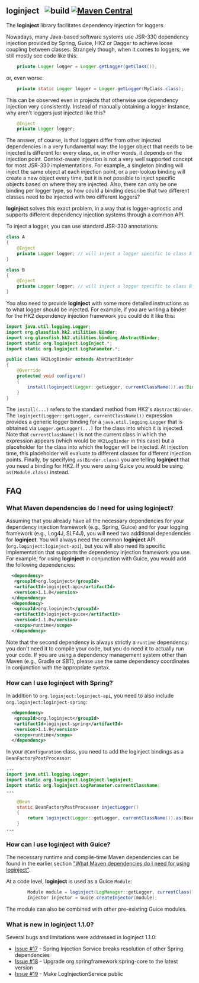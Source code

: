 ## loginject &nbsp; ![build](https://github.com/raner/loginject/workflows/build/badge.svg) [![Maven Central](https://img.shields.io/maven-central/v/org.loginject/loginject.svg)](https://oss.sonatype.org/content/repositories/releases/org/loginject/)
The **loginject** library facilitates dependency injection for loggers.

Nowadays, many Java-based software systems use JSR-330 dependency injection provided by Spring, Guice, HK2 or Dagger to achieve loose coupling between classes.
Strangely though, when it comes to loggers, we still mostly see code like this:
```java
    private Logger logger = Logger.getLogger(getClass());
```
or, even worse:
```java
    private static Logger logger = Logger.getLogger(MyClass.class);
```
This can be observed even in projects that otherwise use dependency injection very consistently.
Instead of manually obtaining a logger instance, why aren't loggers just injected like this?
```java
    @Inject
    private Logger logger;
```
The answer, of course, is that loggers differ from other injected dependencies in a very fundamental way: the logger object that needs to be injected is different for every class, or, in other words, it depends on the injection point. Context-aware injection is not a very well supported concept for most JSR-330 implementations. For example, a singleton binding will inject the same object at each injection point, or a per-lookup binding will create a new object every time, but it is not possible to inject specific objects based on where they are injected. Also, there can only be one binding per logger type, so how could a binding describe that two different classes need to be injected with two different loggers?

**loginject** solves this exact problem, in a way that is logger-agnostic and supports different dependency injection systems through a common API.

To inject a logger, you can use standard JSR-330 annotations:
```java
class A
{
    @Inject
    private Logger logger; // will inject a logger specific to class A
}

class B
{
    @Inject
    private Logger logger; // will inject a logger specific to class B
}
```
You also need to provide **loginject** with some more detailed instructions as to what logger should be injected. For example, if you are writing a binder for the HK2 dependency injection framework you could do it like this:
```java
import java.util.logging.Logger;
import org.glassfish.hk2.utilities.Binder;
import org.glassfish.hk2.utilities.binding.AbstractBinder;
import static org.loginject.LogInject.*;
import static org.loginject.LogParameter.*;

public class HK2LogBinder extends AbstractBinder
{
    @Override
    protected void configure()
    {
        install(loginject(Logger::getLogger, currentClassName()).as(Binder.class));
    }
}
```
The `install(...)` refers to the standard method from HK2's `AbstractBinder`.
The `loginject(Logger::getLogger, currentClassName())` expression provides a generic logger binding for a `java.util.logging.Logger` that is obtained via `Logger.getLogger(...)` for the class into which it is injected. Note that `currentClassName()` is not the current class in which the expression appears (which would be `HK2LogBinder` in this case) but a placeholder for the class into which the logger will be injected. At injection time, this placeholder will evaluate to different classes for different injection points. Finally, by specifying `as(Binder.class)` you are telling **loginject** that you need a binding for HK2. If you were using Guice you would be using `as(Module.class)` instead.

## FAQ

### What Maven dependencies do I need for using loginject?
Assuming that you already have all the necessary dependencies for your dependency injection framework (e.g., Spring, Guice) and for your logging framework (e.g., Log4J, SLF4J), you will need two additional dependencies for **loginject**. You will always need the common **loginject** API (```org.loginject:loginject-api```), but you will also need its specific implementation that supports the dependency injection framework you use. For example, for using **loginject** in conjunction with Guice, you would add the following dependencies:
```xml
  <dependency>
   <groupId>org.loginject</groupId>
   <artifactId>loginject-api</artifactId>
   <version>1.1.0</version>
  </dependency>
  <dependency>
   <groupId>org.loginject</groupId>
   <artifactId>loginject-guice</artifactId>
   <version>1.1.0</version>
   <scope>runtime</scope>
  </dependency>
```
Note that the second dependency is always strictly a ```runtime``` dependency: you don't need it to compile your code, but you do need it to actually run your code.
If you are using a dependency management system other than Maven (e.g., Gradle or SBT), please use the same dependency coordinates in conjunction with the appropriate syntax.

### How can I use loginject with Spring?
In addition to ```org.loginject:loginject-api```, you need to also include ```org.loginject:loginject-spring```:
```xml
  <dependency>
   <groupId>org.loginject</groupId>
   <artifactId>loginject-spring</artifactId>
   <version>1.1.0</version>
   <scope>runtime</scope>
  </dependency>
```
In your ```@Configuration``` class, you need to add the loginject bindings as a ```BeanFactoryPostProcessor```:
```java
...
import java.util.logging.Logger;
import static org.loginject.LogInject.loginject;
import static org.loginject.LogParameter.currentClassName;
...

    @Bean
    static BeanFactoryPostProcessor injectLogger()
    {
        return loginject(Logger::getLogger, currentClassName()).as(BeanFactoryPostProcessor.class);
    }
...
```
### How can I use loginject with Guice?
The necessary runtime and compile-time Maven dependencies can be found in the earlier section ["What Maven dependencies do I need for using loginject"](#user-content-what-maven-dependencies-do-i-need-for-using-loginject).

At a code level, **loginject** is used as a Guice ```Module```:
```java
        Module module = loginject(LogManager::getLogger, currentClass()).as(Module.class);
        Injector injector = Guice.createInjector(module);
```
The module can also be combined with other pre-existing Guice modules.

### What is new in loginject 1.1.0?
Several bugs and limitations were addressed in loginject 1.1.0:
* [Issue #17](https://github.com/raner/loginject/issues/17) - Spring Injection Service breaks resolution of other Spring dependencies
* [Issue #18](https://github.com/raner/loginject/issues/18) - Upgrade org.springframework:spring-core to the latest version
* [Issue #19](https://github.com/raner/loginject/issues/19) - Make LogInjectionService public
